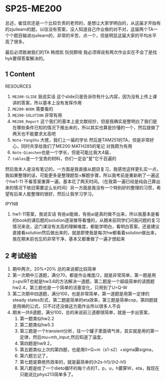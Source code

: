 # SP25-ME200


总述，崔佳欢还是一个比较负责的老师的，是想让大家学明白的，从这届才开始有的zjuilearn的题，以往没有答案，没人知道自己作业做的对不对，这届两个TA一个个题目输进zjuilearn的，非常的辛苦，点一个，但是明显这届大家的平均水平高了很多。

最后必须致谢我们的TA 韩煜凯 阮倪颢喧 我必须得说有两次作业实在不会了是找hyk要得答案解决的。

## 1 Content


RESOURCES
1. `ME200-SLIDE` 我说实话 这个slide只是告诉你有什么内容，因为没有上传上课讲的答案，所以基本上没有发挥作用
2. `ME200-BOOK` 需要看的
3. `ME200-SOLUTION` 非常有用
4. `ME200_Report` 这个我们的基本上是文献综抄，但是我确实是整明白了我们是在哪些条件已知的情况下推出来的，所以其实也算是抄懂的一个，然后就做了两天也不能要求太高吧
5. `Note-YangShu` 大佬，我们上一届的学长 然后是TAM251的TA，但是非常好心，同时共享给我们了ME200 MATH285的笔记 对我颇为有用
6. `Note-Qianchen`也是一个学长，但是可能比我大4届，
7. `tables`是一个宝贵的材料，你们一定会"爱"它千百遍的


然后我本人是没有笔记的，一方面是我直接从题目复习，我感觉这样更扎实一点，我如果整理的话，可能更多是整理题型+解题步骤，所以我考前是重新刷了一遍这个hw1-11 不看答案重算一遍。基本花了两天时间。（在我第一遍已经是纯自己算出来的情况下依旧需要这么长时间）另一方面是我没有一个特别好的整理的习惯，希望有后来人能整理的很好，然后让我学习学习。


IPYNB
1. hw1-11答案，我说实话 有些ai能做，有些ai是真的做不出来，所以我基本是看的book的课后题的solution逐渐推导看懂的，从期末前同学们问我问题的复习情况来说，这门课没有太高的理解难度，都能学明白，看明白答案，还是建议直接看solution然后做出来的，就是即使我是每次hw都看着solution做出来，我在期末前也忘的非常干净，基本又都重做了一遍才想起来



## 2 考试经验
1. 期中两次，20%+20% 总的来说都比较简单
2. 第一次期中三道题，满分70，都是作业难度/2，就是非常简单，第一题是用z=pv/RT也就是hw3.6的方法解决一道题，第二题是一个超级简单的读图题hw2.4，第三题也是一个简单的活塞变化，只用到了U=Q-W
3. 第二次期中四道题，满分100，也是非常简单，第一道题是用第一定律的steady states形式，第二题是简单的eta效率，第三题是简单cop，第四题就是用熵的公式，只不过还没做这方面作业所以很多人不会
4. 期末一共8道题，满分100，总的来说前三道都很简单，就是一步出答案，
   1. 第一题类似hw2.2 
   2. 第二题类似hw5.3 
   3. 第三题是一个transient分析，往一个罐子里面填气体，其实就是用的第一定律，然后m*u=m*h_input,然后知道了温度，
   4. 第四题是hw9.2，
   5. 第五题类似上次的第四题，也是用0=Q+m（s1-s2）+sigma算sigma，
   6. 第六题忘记了，
   7. 第七题是算绝热效率的，就是最简单的(h2s-h1)/(h2-h1)
   8. 第八题是给了一个dieto循环的每个点的T，p，u，h要算W，eta，我现在只能说比phys213简单多了。






